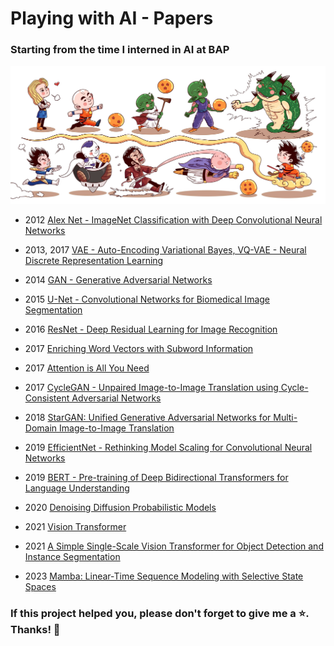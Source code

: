 # Playing with AI - Papers

### Starting from the time I interned in AI at BAP

![alt text](image.jpg)

- 2012 [Alex Net - ImageNet Classification with Deep Convolutional Neural Networks](./files/Report%20paper%20(Alexnet).docx)

- 2013, 2017 [VAE - Auto-Encoding Variational Bayes, VQ-VAE - Neural Discrete Representation Learning](./files/Report%20paper%20(VAE,%20VQ-VAE).docx)

- 2014 [GAN - Generative Adversarial Networks](./files/Report%20paper%20(GANs).docx)

- 2015 [U-Net - Convolutional Networks for Biomedical Image Segmentation](./files/Report%20paper%20(Unet).docx)

- 2016 [ResNet - Deep Residual Learning for Image Recognition](./files/Report%20paper%20(Resnet).docx)

- 2017 [Enriching Word Vectors with Subword Information](./files/Report%20paper%20(Enriching%20Word%20Vectors%20with%20Subword%20Information).docx)

- 2017 [Attention is All You Need](./files/Report%20paper%20(Attention).docx)

- 2017 [CycleGAN - Unpaired Image-to-Image Translation using Cycle-Consistent Adversarial Networks](./files/Report%20paper%20(CycleGan).docx)

- 2018 [StarGAN: Unified Generative Adversarial Networks for Multi-Domain Image-to-Image Translation](/files/Report%20paper%20-%20StarGAN.docx)

- 2019 [EfficientNet - Rethinking Model Scaling for Convolutional Neural Networks](./files/Report%20paper%20(EfficientNet).docx)

- 2019 [BERT - Pre-training of Deep Bidirectional Transformers for Language Understanding](./files/Report%20paper%20(BERT).docx)

- 2020 [Denoising Diffusion Probabilistic Models](/files/Report%20paper%20(DDPM).docx)

- 2021 [Vision Transformer](./files/Report%20paper%20(Vision%20Transformer%20for%20classification).docx)

- 2021 [A Simple Single-Scale Vision Transformer for Object Detection and Instance Segmentation](/files/Report%20paper%20(UViT).docx)

- 2023 [Mamba: Linear-Time Sequence Modeling with Selective State Spaces](/files/Report%20paper%20(Mamba%20-%202023).docx)


### If this project helped you, please don't forget to give me a ⭐️. Thanks! 🌟
